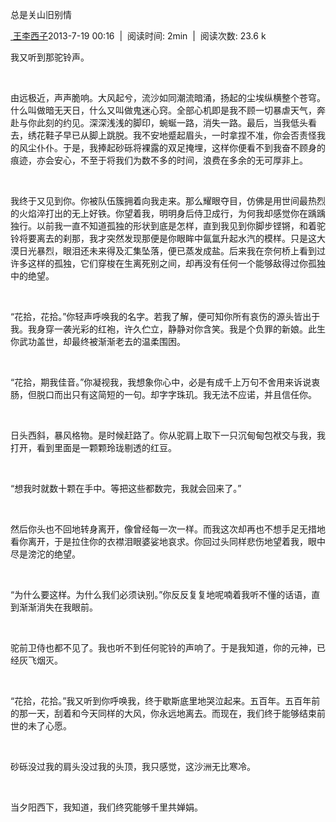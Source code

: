 总是关山旧别情

[ 王李西子](https://pianke.me/pages/user/user.html?uid=119488)2013-7-19
00:16  |  阅读时间: 2min  |  阅读次数: 23.6 k

我又听到那驼铃声。 

      

由远极近，声声脆响。大风起兮，流沙如同潮流暗涌，扬起的尘埃纵横整个苍穹。什么叫做暗无天日，什么又叫做鬼迷心窍。全部心机即是我不顾一切暴虐天气，奔赴与你此刻的约见。深深浅浅的脚印，蜿蜒一路，消失一路。最后，当我低头看去，绣花鞋子早已从脚上跳脱。我不安地蹙起眉头，一时拿捏不准，你会否责怪我的风尘仆仆。于是，我捧起砂砾将裸露的双足掩埋，这样你便看不到我奋不顾身的痕迹，亦会安心，不至于将我们为数不多的时间，浪费在多余的无可厚非上。 

      

我终于又见到你。你被队伍簇拥着向我走来。那么耀眼夺目，仿佛是用世间最热烈的火焰淬打出的无上好铁。你望着我，明明身后侍卫成行，为何我却感觉你在踽踽独行。以前我一直不知道孤独的形状到底是怎样，直到我见到你脚步铿锵，和着驼铃将要离去的刹那，我才突然发现那便是你眼眸中氤氲升起水汽的模样。只是这大漠日光暴烈，眼泪还未来得及汇集坠落，便已蒸发成盐。后来我在奈何桥上看到过许多这样的孤独，它们穿梭在生离死别之间，却再没有任何一个能够敌得过你孤独中的绝望。 

      

“花拾，花拾。”你轻声呼唤我的名字。若我了解，便可知你所有哀伤的源头皆出于我。我身穿一袭光彩的红袍，许久伫立，静静对你含笑。我是个负罪的新娘。此生你武功盖世，却最终被渐渐老去的温柔围困。 

      

“花拾，期我佳音。”你凝视我，我想象你心中，必是有成千上万句不舍用来诉说衷肠，但脱口而出只有这简短的一句。却字字珠玑。我无法不应诺，并且信任你。 

      

日头西斜，暴风格物。是时候赶路了。你从驼肩上取下一只沉甸甸包袱交与我，我打开，看到里面是一颗颗玲珑剔透的红豆。 

      

“想我时就数十颗在手中。等把这些都数完，我就会回来了。” 

       

然后你头也不回地转身离开，像曾经每一次一样。而我这次却再也不想手足无措地看你离开，于是拉住你的衣襟泪眼婆娑地哀求。你回过头同样悲伤地望着我，眼中尽是滂沱的绝望。 

      

“为什么要这样。为什么我们必须诀别。”你反反复复地呢喃着我听不懂的话语，直到渐渐消失在我眼前。 

     

驼前卫侍也都不见了。我也听不到任何驼铃的声响了。于是我知道，你的元神，已经灰飞烟灭。 

     

“花拾，花拾。”我又听到你呼唤我，终于歇斯底里地哭泣起来。五百年。五百年前的那一天，刮着和今天同样的大风，你永远地离去。而现在，我们终于能够结束前世的未了心愿。 

     

砂砾没过我的肩头没过我的头顶，我只感觉，这沙洲无比寒冷。 

      

当夕阳西下，我知道，我们终究能够千里共婵娟。
